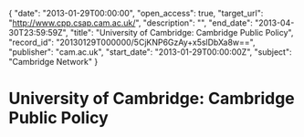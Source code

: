 {
  "date": "2013-01-29T00:00:00", 
  "open_access": true, 
  "target_url": "http://www.cpp.csap.cam.ac.uk/", 
  "description": "", 
  "end_date": "2013-04-30T23:59:59Z", 
  "title": "University of Cambridge: Cambridge Public Policy", 
  "record_id": "20130129T000000/5CjKNP6GzAy+x5slDbXa8w==", 
  "publisher": "cam.ac.uk", 
  "start_date": "2013-01-29T00:00:00Z", 
  "subject": "Cambridge Network"
}

# University of Cambridge: Cambridge Public Policy

